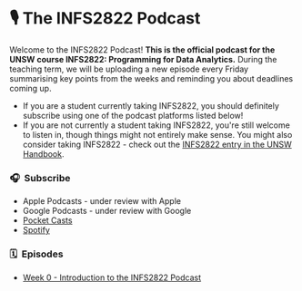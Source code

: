 # 🎙&nbsp;The INFS2822 Podcast

Welcome to the INFS2822 Podcast! **This is the official podcast for the UNSW course INFS2822: Programming for Data Analytics.** During the teaching term, we will be uploading a new episode every Friday summarising key points from the weeks and reminding you about deadlines coming up.

- If you are a student currently taking INFS2822, you should definitely subscribe using one of the podcast platforms listed below!
- If you are not currently a student taking INFS2822, you're still welcome to listen in, though things might not entirely make sense. You might also consider taking INFS2822 - check out the [INFS2822 entry in the UNSW Handbook](https://www.handbook.unsw.edu.au/undergraduate/courses/2020/INFS2822).

### 🎧&nbsp;&nbsp;Subscribe

- Apple Podcasts - under review with Apple
- Google Podcasts - under review with Google
- [Pocket Casts](https://pca.st/1clduqrv)
- [Spotify](https://open.spotify.com/show/1jP755mIuk33fiRy5wvaif?si=fB-cc0wYSBmWVewhxxhBiQ)

### 🗓&nbsp;&nbsp;Episodes

- [Week 0 - Introduction to the INFS2822 Podcast](episode/0)